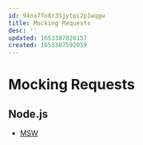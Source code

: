 ```yaml
---
id: 94nx7fo8r35jytpi2p1wqgw
title: Mocking Requests
desc: ''
updated: 1653387826157
created: 1653387592059
---
```


# Mocking Requests

## Node.js
- [MSW](https://mswjs.io/)
